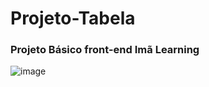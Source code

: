 # Projeto-Tabela
### Projeto Básico front-end Imã Learning

![image](https://user-images.githubusercontent.com/63216015/176058499-b4e9b095-265b-491e-a990-742d24b19c8c.png)
